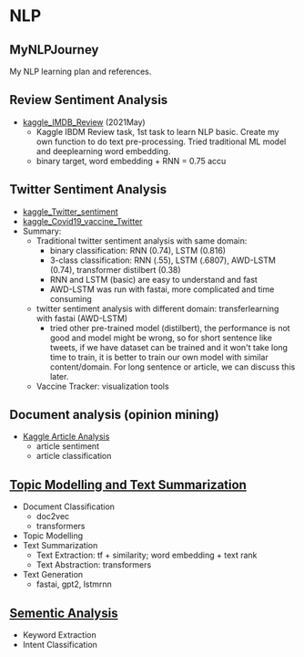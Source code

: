 # NLP
 
## MyNLPJourney
My NLP learning plan and references.

## Review Sentiment Analysis
* [kaggle_IMDB_Review](https://github.com/jinfeijoy/NLP/tree/main/kaggle_IMDB_Review) (2021May)
   * Kaggle IBDM Review task, 1st task to learn NLP basic. Create my own function to do text pre-processing. Tried traditional ML model and deeplearning word embedding. 
   * binary target, word embedding + RNN = 0.75 accu
   
## Twitter Sentiment Analysis
* [kaggle_Twitter_sentiment](https://github.com/jinfeijoy/NLP/tree/main/kaggle_Twitter_sentiment)
* [kaggle_Covid19_vaccine_Twitter](https://github.com/jinfeijoy/NLP/tree/main/kaggle_Covid19_vaccine_Twitter)
* Summary:
  * Traditional twitter sentiment analysis with same domain: 
    * binary classification: RNN (0.74), LSTM (0.816)
    * 3-class classification: RNN (.55), LSTM (.6807), AWD-LSTM (0.74), transformer distilbert (0.38)
    * RNN and LSTM (basic) are easy to understand and fast
    * AWD-LSTM was run with fastai, more complicated and time consuming 
  * twitter sentiment analysis with different domain: transferlearning with fastai (AWD-LSTM) 
    * tried other pre-trained model (distilbert), the performance is not good and model might be wrong, so for short sentence like tweets, if we have dataset can be trained and it won't take long time to train, it is better to train our own model with similar content/domain. For long sentence or article, we can discuss this later. 
  * Vaccine Tracker: visualization tools
 
 ## Document analysis (opinion mining)
   * [Kaggle Article Analysis](https://github.com/jinfeijoy/NLP/tree/main/kaggle_article_analysis)
     * article sentiment
     * article classification 

## [Topic Modelling and Text Summarization](https://github.com/jinfeijoy/NLP/tree/main/topic_modelling_text_summary)
   * Document Classification
     * doc2vec
     * transformers 
   * Topic Modelling
   * Text Summarization
     * Text Extraction: tf + similarity; word embedding + text rank
     * Text Abstraction: transformers 
   * Text Generation
     * fastai, gpt2, lstmrnn

## [Sementic Analysis](https://github.com/jinfeijoy/NLP/tree/main/semantic_analysis)
  * Keyword Extraction
  * Intent Classification


